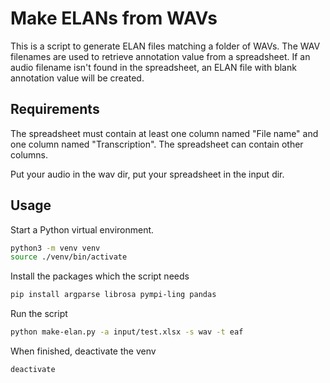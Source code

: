 # Make ELANs from WAVs

This is a script to generate ELAN files matching a folder of WAVs. The WAV filenames are used to retrieve annotation value from a spreadsheet. If an audio filename isn't found in the spreadsheet, an ELAN file with blank annotation value will be created. 

## Requirements
The spreadsheet must contain at least one column named "File name" and one column named "Transcription". The spreadsheet can contain other columns.

Put your audio in the wav dir, put your spreadsheet in the input dir.

## Usage

Start a Python virtual environment.
```bash
python3 -m venv venv
source ./venv/bin/activate

```

Install the packages which the script needs
```bash
pip install argparse librosa pympi-ling pandas

```

Run the script 
```bash
python make-elan.py -a input/test.xlsx -s wav -t eaf 
```


When finished, deactivate the venv
```bash
deactivate
```